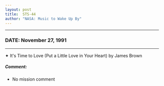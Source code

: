 ```yaml
---
layout: post
title:  STS-44
author: "NASA: Music to Wake Up By"
---
```


----
### DATE: November 27, 1991
----
✦ It's Time to Love (Put a Little Love in Your Heart) by James Brown

##### Comment:
* No mission comment

